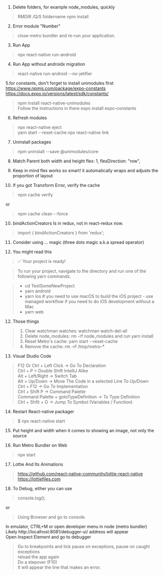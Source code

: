 1. Delete folders, for example node_modules, quickly
> RMDIR /Q/S foldername
> npm install

2. Error module "Number"
>  close metro bundler and re-run your application.

3. Run App
> npx react-native run-android   

4. Run App without androidx migration
> react-native run-android --no-jetifier       

5.for constants, don't forget to install unimodules first
https://www.npmjs.com/package/expo-constants
https://docs.expo.io/versions/latest/sdk/constants/
> npm install react-native-unimodules    
> Follow the instructions in there
> expo install expo-constants

6. Refresh modules 
> npx react-native eject   
> yarn start --reset-cache
> npx react-native link   

7. Uninstall packages
> npm uninstall --save @unimodules/core

8. Match Parent both width and height
flex: 1,
flexDirection: "row",

9. Keep in mind flex works so smart! it automatically wraps and adjusts the proportion of layout

10. If you got Transform Error, verify the cache 
> npm cache verify 

or 

> npm cache clean --force

10. bindActionCreators  Is in redux, not in react-redux now.
> import { bindActionCreators } from 'redux';

11. Consider using ... magic (three dots magic a.k.a spread operator)

12. You might read this
> ✅ Your project is ready!

> To run your project, navigate to the directory and run one of the following yarn commands.

> - cd TestSomeNewProject
> - yarn android
> - yarn ios # you need to use macOS to build the iOS project - use managed workflow if you need to do iOS development without a Mac
> - yarn web

12. Those things
>  1. Clear watchman watches: watchman watch-del-all
>  2. Delete node_modules: rm -rf node_modules and run yarn install
>  3. Reset Metro's cache: yarn start --reset-cache
>  4. Remove the cache: rm -rf /tmp/metro-*

13. Visual Studio Code
> F12 Or Ctrl + Left Click  -> Go To Declaration  
> Ctrl + P = Double Shift IntelliJ Alike  
> Alt + Left/Right -> Switch Tab  
> Alt + Up/Down -> Move The Code in a selected Line To Up/Down  
> Ctrl + F12 -> Go To Implementation  
> Ctrl + Shift P -> Command Palette  
> Command Palette + gotoTypeDefinition -> To Type Definition  
> Ctrl + Shfit + O -> Jump To Symbol (Variables / Function)  

14. Restart React-native packager
> $ npx react-native start

15. Put height and width when it comes to showing an image, not only the source

16. Run Metro Bundler on Web
> npx start

17. Lottie And Its Animations
> https://github.com/react-native-community/lottie-react-native  
> https://lottiefiles.com  

18. To Debug, either you can use  
> console.log();

or  

> Using Browser and go to console.  

In emulator, CTRL+M or open developer menu in node (metro bundler)  
Likely http://localhost:8081/debugger-ui/ address will appear  
Open Inspect Element and go to debugger  

> Go to breakpoints and tick pause on exceptions, pause on caught exceptions  
> reload the app again  
> Do a stepover (F10)   
It will appear the line that makes an error.  
